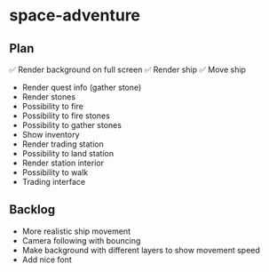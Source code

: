 # space-adventure

## Plan

✅ Render background on full screen
✅ Render ship
✅ Move ship

- Render quest info (gather stone)
- Render stones
- Possibility to fire
- Possibility to fire stones
- Possibility to gather stones
- Show inventory
- Render trading station
- Possibility to land station
- Render station interior
- Possibility to walk
- Trading interface

## Backlog

- More realistic ship movement
- Camera following with bouncing
- Make background with different layers to show movement speed
- Add nice font
